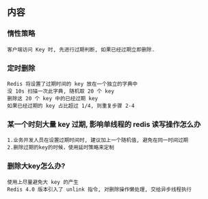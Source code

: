 ## 内容

### 惰性策略
```
客户端访问 Key 时, 先进行过期判断, 如果已经过期立即删除.
```
### 定时删除
```
Redis 将设置了过期时间的 key 放在一个独立的字典中
没 10s 扫描一次此字典, 随机取 20 个 key
删除这 20 个 key 中的已经过期 key
如果已经过期的 key 占比超过 1/4, 则重复步骤 2-4
```
### 某一个时刻大量 key 过期, 影响单线程的 redis 读写操作怎么办
```
1.业务开发人员在设置过期时间时, 建议加上一个随机值, 避免在同一时间过期
2.删除过期的key的时候，使用延时策略来定制
```
### 删除大key怎么办?
```
使用上尽量避免大 key 的产生
Redis 4.0 版本引入了 unlink 指令, 对删除操作懒处理, 交给异步线程执行
```
